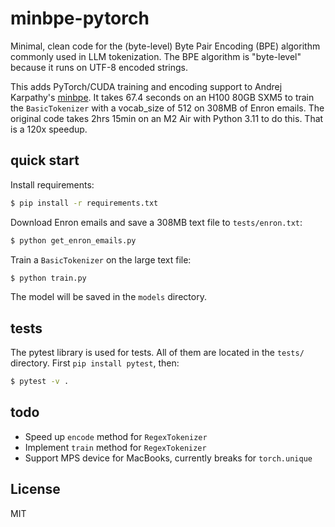 # minbpe-pytorch

Minimal, clean code for the (byte-level) Byte Pair Encoding (BPE) algorithm commonly used in LLM tokenization. The BPE algorithm is "byte-level" because it runs on UTF-8 encoded strings.

This adds PyTorch/CUDA training and encoding support to Andrej Karpathy's [minbpe](https://github.com/karpathy/minbpe).  It takes 67.4 seconds on an H100 80GB SXM5 to train the `BasicTokenizer` with a vocab_size of 512 on 308MB of Enron emails.  The original code takes 2hrs 15min on an M2 Air with Python 3.11 to do this.  That is a 120x speedup.

## quick start

Install requirements:

```bash
$ pip install -r requirements.txt
```

Download Enron emails and save a 308MB text file to `tests/enron.txt`:

```bash
$ python get_enron_emails.py
```

Train a `BasicTokenizer` on the large text file:

```bash
$ python train.py
```

The model will be saved in the `models` directory.

## tests

The pytest library is used for tests. All of them are located in the `tests/` directory. First `pip install pytest`, then:

```bash
$ pytest -v .
```

## todo

- Speed up `encode` method for `RegexTokenizer`
- Implement `train` method for `RegexTokenizer`
- Support MPS device for MacBooks, currently breaks for `torch.unique`

## License

MIT